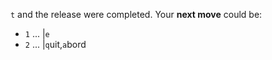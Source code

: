 `t` and the release were completed. Your **next move** could be:

- `1` ... |`e`
- `2` ... |`q`uit,`a`bord
